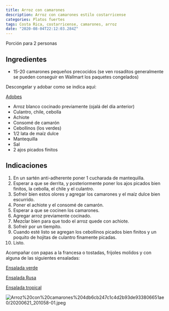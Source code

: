 ```yaml
---
title: Arroz con camarones
description: Arroz con camarones estilo costarricense
categories: Platos fuertes
tags: Costa Rica, costarricense, camarones, arroz
date: "2020-08-04T22:12:03.284Z"
---
```


Porción para 2 personas

## Ingredientes

- 15-20 camarones pequeños precocidos (se ven rosaditos generalmente se pueden conseguir en Wallmart los paquetes congelados)

Descongelar y adobar como se indica aquí:

[Adobes](https://www.notion.so/Adobes-4c61df92a4b64357801ad1f68a71e99f)

- Arroz blanco cocinado previamente (ojalá del día anterior)
- Culantro, chile, cebolla
- Achiote
- Consomé de camarón
- Cebollinos (los verdes)
- 1/2 lata de maíz dulce
- Mantequilla
- Sal
- 2 ajos picados finitos

## Indicaciones

1. En un sartén anti-adherente poner 1 cucharada de mantequilla.
2. Esperar a que se derrita, y posteriormente poner los ajos picados bien finitos, la cebolla, el chile y el culantro.
3. Sofreír bien estos olores y agregar los camarones y el maíz dulce bien escurrido.
4. Poner el achiote y el consomé de camarón.
5. Esperar a que se cocinen los camarones.
6. Agregar arroz previamente cocinado.
7. Mezclar bien para que todo el arroz quede con achiote.
8. Sofreír por un tiempito.
9. Cuando esté listo se agregan los cebollinos picados bien finitos y un poquito de hojitas de culantro finamente picadas.
10. Listo.

Acompañar con papas a la francesa o tostadas, frijoles molidos  y con alguna de las siguientes ensaladas:

[Ensalada verde](https://www.notion.so/Ensalada-verde-b74d28ddcd2544aca595a8a00c068ee4)

[Ensalada Rusa](https://www.notion.so/Ensalada-Rusa-9bafa8bd2e1945458bb60886820c2f74)

[Ensalada tropical](https://www.notion.so/Ensalada-tropical-383a610c27fc4bd99907ea32792b9a10)

![Arroz%20con%20camarones%204db6cb247c1c4d2b93de933806651ae0/20200621_201058-01.jpeg](Arroz%20con%20camarones%204db6cb247c1c4d2b93de933806651ae0/20200621_201058-01.jpeg)
